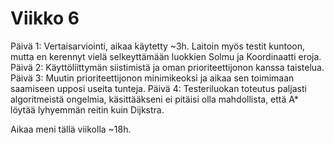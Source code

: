 # Viikko 6

Päivä 1: Vertaisarviointi, aikaa käytetty ~3h. Laitoin myös testit kuntoon, mutta en kerennyt vielä selkeyttämään luokkien Solmu ja Koordinaatti eroja.
Päivä 2: Käyttöliittymän siistimistä ja oman prioriteettijonon kanssa taistelua.
Päivä 3: Muutin prioriteettijonon minimikeoksi ja aikaa sen toimimaan saamiseen upposi useita tunteja.
Päivä 4: Testeriluokan toteutus paljasti algoritmeistä ongelmia, käsittääkseni ei pitäisi olla mahdollista, että A* löytää lyhyemmän reitin kuin Dijkstra.

Aikaa meni tällä viikolla ~18h.